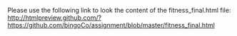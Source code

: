 Please use the following link to look the content of the fitness_final.html file: http://htmlpreview.github.com/?https://github.com/bingoCo/assignment/blob/master/fitness_final.html
